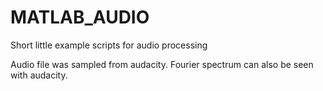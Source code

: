 # MATLAB_AUDIO
Short little example scripts for audio processing

Audio file was sampled from audacity. Fourier spectrum can also be seen with audacity.
